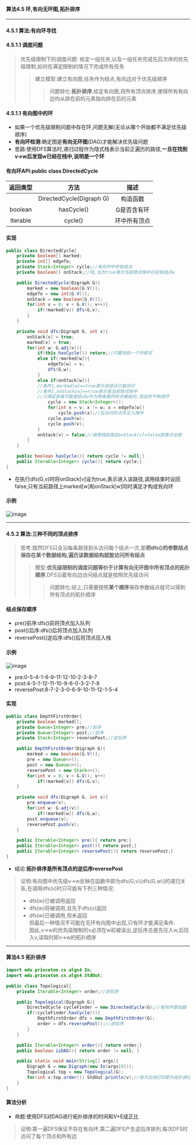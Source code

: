 #### 算法4.5 环,有向无环图,拓扑排序
---

#### 4.5.1 算法:有向环寻找
#### 4.5.1.1 调度问题
> 优先级限制下的调度问题: 给定一组任务,以及一组任务完成先后次序的优先级限制,如何在满足限制的情况下完成所有任务
>> 建立模型:建立有向图,任务作为结点,有向边对于优先级顺序
>>> 问题转化:**拓扑排序**,给定有向图,将所有顶点排序,使得所有有向边均从排在前的元素指向排在后的元素 

#### 4.5.1.1 有向图中的环
+ 如果一个优先级限制问题中存在环,问题无解(无论从哪个开始都不满足优先级顺序)
+ **有向环检测**:确定图是**有向无环图**(DAG)才能解决优先级问题
+  思路:使用DFS算法时,递归过程作为隐式栈表示当前正遍历的路径,**一旦在找到v->w后发现w已经在栈中,说明是一个环**

#### 有向环API:public class DirectedCycle
|返回类型|方法|描述|
|:-:|:-:|:-:|
||DirectedCycle(Digraph G)|构造函数|
|boolean|hasCycle()|G是否含有环|
|Iterable<Integer>|cycle()|环中所有顶点|

#### 实现
```Java
public class DirectedCycle{
    private boolean[] marked;
    private int[] edgeTo;
    private Stack<Integer> cycle;//有向环中所有结点
    private boolean[] onStack;//栈,当为true表示当前隐式栈中已经有结点w

    public DirectedCycle(Digraph G){
        marked = new boolean[G.V()];
        edgeTo = new int[G.V()];
        onStack = new boolean[G.V()];
        for(int v = 0; v < G.V(); v++){
            if(!marked[v]) dfs(G,v);
        }
    }

    private void dfs(Digraph G, int v){
        onStack[v] = true;
        marked[v] = true;
        for(int w: G.adj(v)){
            if(this.hasCycle()) return;//只要找到一个环即可
            else if(!marked[w]){
                edgeTo[w] = v;
                dfs(G,w);
            }
            else if(onStack[w]){
            //条件1,marked[w]==true表示该结点已被访问
            //条件2,onStack[w]==true表示是当前隐式栈中
            //只满足前者可能是结点w作为两条路的终点被指向,但此时不构成环
                cycle = new Stack<Integer>();
                for(int x = v; x != w; x = edgeTo[w])
                    cycle.push(x);//后访问的点先压入栈中
                cycle.push(w);
                cycle.push(v);
            }
            onStack[v] = false;//调用栈结束后onStack[v]=false即表示出栈
        }
    }

    public boolean hasCycle(){ return cycle != null;}
    public Iterable<Integer> cycle(){ return cycle;}
}
```
+ 在执行dfs(G,v)时将onStack[v]设为true,表示进入该路径,调用结束时设回false,只有当前路径上marked[w]和onStack[w]同时满足才构成有向环

#### 示例
![image](https://github.com/NepJNQ/algs4Note/raw/master/4-Graph/DC.jpg)


---

#### 4.5.2 算法:三种不同的顶点排序
> 思考:既然DFS只会沿每条路径到头访问每个结点一次,那**把dfs()的参数结点保存在某个数据结构,遍历该数据结构就能访问所有结点**
>> 模型:**优先级限制的调度问题等价于计算有向无环图中所有顶点的拓扑顺序**,DFS沿着有向边访问结点就是按照优先级访问
>>> 问题转化:综上,只需要按照**某个顺序**保存参数结点就可以得到所有顶点的拓扑顺序

#### 结点保存顺序
+ pre()前序:dfs()前将顶点加入队列
+ post()后序:dfs()后将顶点加入队列
+ reversePost()逆后序:dfs()后将顶点压入栈

#### 示例
![image](https://github.com/NepJNQ/algs4Note/raw/master/4-Graph/order.jpg)
+ pre:0-5-4-1-6-9-11-12-10-2-3-8-7
+ post:4-5-1-12-11-10-9-6-0-3-2-7-8
+ reversePost:8-7-2-3-0-6-9-10-11-12-1-5-4

#### 实现
```Java
public class DepthFirstOrder{
    private boolean marked[];
    private Queue<Integer> pre;//前序
    private Queue<Integer> post;//后序
    private Stack<Integer> reversePost;//逆后序

    public DepthFirstOrder(Digraph G){
        marked = new boolean[G.V()];
        pre = new Queue<>();
        post = new Queue<>();
        reversePost = new Stack<>();
        for(int v = 0; v < G.V(); v++)
            if(!marked[v]) dfs(G,v);
    }

    private void dfs(Digraph G, int v){
        pre.enqueue(v);
        for(int w: G.adj(v))
            if(!marked[w]) dfs(G,w);
        post.enqueue(v);
        reversePost.push(v);
    }

    public Iterable<Integer> pre(){ return pre;}
    public Iterable<Integer> post(){ return post;}
    public Iterable<Integer> reversePost(){ return reversePost;}
}
```
+ 结论:**拓扑排序是所有顶点的逆后序reversePost**
>证明:有向图中优先级v->w反映在函数中即为dfs(G,v){dfs(G,w)}的递归关系,在调用dfs(v)时只可能有下列三种情况:
>+ dfs(w)已被调用返回
>+ dfs(w)将被调用,且先于dfs(v)返回
>+ dfs(w)已被调用,但未返回     
> 但最后一种情况不可能在无环有向图中出现,只有环才能满足条件.<br>因此,v->w的优先级限制的v必须在w前被读出,逆后序总是先压入w,后压入v,读取时即v->w的拓扑顺序
---

#### 算法4.5 拓扑排序
```Java
import edu.princeton.cs.algs4.In;
import edu.princeton.cs.algs4.StdOut;

public class Topological{
    private Iterable<Integer> order;//逆后序

    public Topological(Digraph G){
        DirectedCycle cycleFinder = new DirectedCycle(G);//有向环查找器
        if(!cycleFinder.hasCycle()){
            DepthFirstOrder dfs = new DepthFirstOrder(G);
            order = dfs.reversePost();//逆后序
        }
    }

    public Iterable<Integer> order(){ return order;}
    public boolean isDAG(){ return order != null; }

    public static void main(String[] args){
        Digraph G = new Digraph(new In(args[0]));
        Topological top = new Topological(G);
        for(int v:top.order()) StdOut.println(v);//依次出栈打印即为拓扑排序
    }
}
```
#### 算法分析
+ 命题:使用DFS对DAG进行拓扑排序的时间和V+E成正比
> 证明:第一遍DFS保证不存在有向环,第二遍DFS产生逆后序排列,每次DFS时访问了每个顶点和所有边

